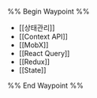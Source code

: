 %% Begin Waypoint %%
- [[상태관리]]
- [[Context API]]
- [[MobX]]
- [[React Query]]
- [[Redux]]
- [[State]]

%% End Waypoint %%
